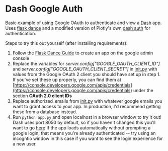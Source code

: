 # Dash Google Auth
Basic example of using Google OAuth to authenticate and view a [Dash](https://dash.plot.ly/) app. Uses [flask dance](https://github.com/singingwolfboy/flask-dance) and a modified version of Plotly's own [dash auth](https://github.com/plotly/dash-auth) for authentication.

Steps to try this out yourself (after installing requirements):
1. Follow the [Flask Dance Guide](http://flask-dance.readthedocs.io/en/latest/quickstarts/google.html) to create an app on the google admin console
2. Replace the variables for *server.config["GOOGLE_OAUTH_CLIENT_ID"]* and *server.config["GOOGLE_OAUTH_CLIENT_SECRET"]* in [init.py](./app/__init__.py) with values from the Google OAuth 2 client you should have set up in step 1. If you've set these up properly, you can find them at [https://console.developers.google.com/apis/credentials](https://console.developers.google.com/apis/credentials) under the section **OAuth 2.0 client IDs**
3. Replace authorized_emails from [init.py](./app/__init__.py) with whatever google emails you want to grant access to your app. In production, I'd recommend getting these from a database instead.
4. Run `python app.py` and open localhost in a browser window to try it out! Dash uses port 8050 by default, so if you haven't changed this you'll want to go [here](http://localhost:8050/) If the app loads automatically without prompting a google login, that means you're already authenticated -- try using an incogntio window in this case if you want to see the login experience for a new user.
